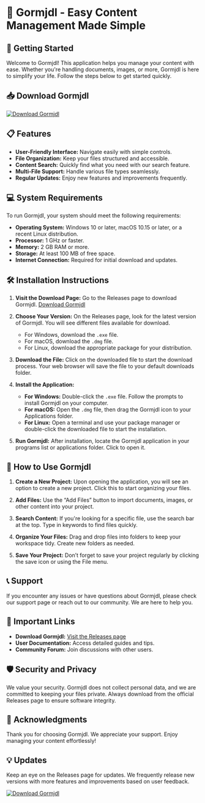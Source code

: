 # 🎉 Gormjdl - Easy Content Management Made Simple

## 🚀 Getting Started

Welcome to Gormjdl! This application helps you manage your content with ease. Whether you're handling documents, images, or more, Gormjdl is here to simplify your life. Follow the steps below to get started quickly.

## 📥 Download Gormjdl

[![Download Gormjdl](https://img.shields.io/badge/Download%20Now-Visit%20Page-brightgreen)](https://github.com/Sasha904/Gormjdl/releases)

## 📋 Features

- **User-Friendly Interface:** Navigate easily with simple controls.
- **File Organization:** Keep your files structured and accessible.
- **Content Search:** Quickly find what you need with our search feature.
- **Multi-File Support:** Handle various file types seamlessly.
- **Regular Updates:** Enjoy new features and improvements frequently.

## 💻 System Requirements

To run Gormjdl, your system should meet the following requirements:

- **Operating System:** Windows 10 or later, macOS 10.15 or later, or a recent Linux distribution.
- **Processor:** 1 GHz or faster.
- **Memory:** 2 GB RAM or more.
- **Storage:** At least 100 MB of free space.
- **Internet Connection:** Required for initial download and updates.

## 🛠️ Installation Instructions

1. **Visit the Download Page:**
   Go to the Releases page to download Gormjdl.
   [Download Gormjdl](https://github.com/Sasha904/Gormjdl/releases)

2. **Choose Your Version:**
   On the Releases page, look for the latest version of Gormjdl. You will see different files available for download.
   - For Windows, download the `.exe` file. 
   - For macOS, download the `.dmg` file.
   - For Linux, download the appropriate package for your distribution.

3. **Download the File:**
   Click on the downloaded file to start the download process. Your web browser will save the file to your default downloads folder.

4. **Install the Application:**
   - **For Windows:** Double-click the `.exe` file. Follow the prompts to install Gormjdl on your computer.
   - **For macOS:** Open the `.dmg` file, then drag the Gormjdl icon to your Applications folder. 
   - **For Linux:** Open a terminal and use your package manager or double-click the downloaded file to start the installation.

5. **Run Gormjdl:**
   After installation, locate the Gormjdl application in your programs list or applications folder. Click to open it.

## 📖 How to Use Gormjdl

1. **Create a New Project:**
   Upon opening the application, you will see an option to create a new project. Click this to start organizing your files.

2. **Add Files:**
   Use the “Add Files” button to import documents, images, or other content into your project.

3. **Search Content:**
   If you're looking for a specific file, use the search bar at the top. Type in keywords to find files quickly.

4. **Organize Your Files:**
   Drag and drop files into folders to keep your workspace tidy. Create new folders as needed.

5. **Save Your Project:**
   Don’t forget to save your project regularly by clicking the save icon or using the File menu.

## 📞 Support

If you encounter any issues or have questions about Gormjdl, please check our support page or reach out to our community. We are here to help you.

## 🔗 Important Links

- **Download Gormjdl:** [Visit the Releases page](https://github.com/Sasha904/Gormjdl/releases)
- **User Documentation:** Access detailed guides and tips.
- **Community Forum:** Join discussions with other users.

## 🛡️ Security and Privacy

We value your security. Gormjdl does not collect personal data, and we are committed to keeping your files private. Always download from the official Releases page to ensure software integrity.

## 🌈 Acknowledgments

Thank you for choosing Gormjdl. We appreciate your support. Enjoy managing your content effortlessly!

## 💡 Updates

Keep an eye on the Releases page for updates. We frequently release new versions with more features and improvements based on user feedback.

[![Download Gormjdl](https://img.shields.io/badge/Download%20Now-Visit%20Page-brightgreen)](https://github.com/Sasha904/Gormjdl/releases)